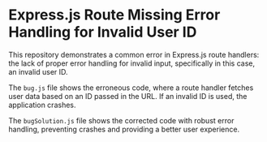 # Express.js Route Missing Error Handling for Invalid User ID

This repository demonstrates a common error in Express.js route handlers: the lack of proper error handling for invalid input, specifically in this case, an invalid user ID.

The `bug.js` file shows the erroneous code, where a route handler fetches user data based on an ID passed in the URL.  If an invalid ID is used, the application crashes. 

The `bugSolution.js` file shows the corrected code with robust error handling, preventing crashes and providing a better user experience.